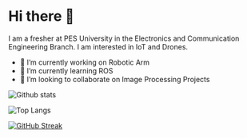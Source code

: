 # Hi there 👋

I am a fresher at PES University in the Electronics and Communication Engineering Branch. I am interested in IoT and Drones.

- 🔭 I’m currently working on Robotic Arm
- 🌱 I’m currently learning ROS
- 👯 I’m looking to collaborate on Image Processing Projects

![Github stats](https://github-readme-stats-jacob-02.vercel.app/api?username=jacob-02&theme=tokyonight)

![Top Langs](https://github-readme-stats-jacob-02.vercel.app/api/top-langs/?username=jacob-02&theme=tokyonight)

[![GitHub Streak](https://github-readme-streak-stats.herokuapp.com/?user=aditeyabaral&theme=tokyonight)](https://github.com/DenverCoder1/github-readme-streak-stats)

